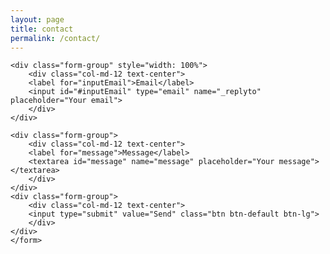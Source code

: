 ```yaml
---
layout: page
title: contact
permalink: /contact/
---
```


<div class="row">
    <form action="https://formspree.io/{{ site.email }}" method="POST">
	<input type="hidden" name="_next" value="{{ site.baseurl}}/thanks/" />
	<input type="hidden" name="_subject" value="Website contact" />
	<input type="text" name="_gotcha" style="display:none" />

	<div class="form-group" style="width: 100%">
	    <div class="col-md-12 text-center">
		<label for="inputEmail">Email</label>
		<input id="#inputEmail" type="email" name="_replyto" placeholder="Your email">
	    </div>
	</div>
	
	<div class="form-group">
	    <div class="col-md-12 text-center">
		<label for="message">Message</label>
		<textarea id="message" name="message" placeholder="Your message"></textarea>
	    </div>
	</div>
	<div class="form-group">
	    <div class="col-md-12 text-center">
		<input type="submit" value="Send" class="btn btn-default btn-lg">
	    </div>
	</div>
    </form>
</div>





